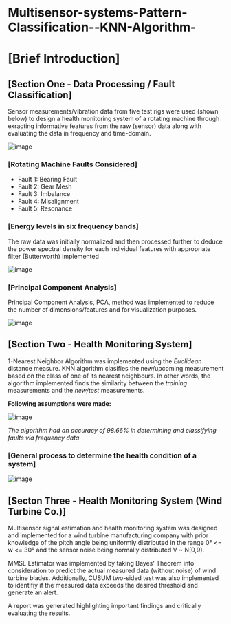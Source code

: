# Multisensor-systems-Pattern-Classification--KNN-Algorithm-

# [Brief Introduction] 
## [Section One - Data Processing / Fault Classification]
Sensor measurements/vibration data from five test rigs were used (shown below) to design a health monitoring system of a rotating machine through exracting informative features from the raw (sensor) data along with evaluating the data in frequency and time-domain.

![image](https://user-images.githubusercontent.com/42310216/146125282-1d32796c-b806-4697-b06f-1ee69d04c6ac.png)

### [Rotating Machine Faults Considered]
- Fault 1: Bearing Fault
- Fault 2: Gear Mesh 
- Fault 3: Imbalance 
- Fault 4: Misalignment 
- Fault 5: Resonance 

### [Energy levels in six frequency bands]
The raw data was initially normalized and then processed further to deduce the power spectral density for each individual features with appropriate filter (Butterworth) implemented


![image](https://user-images.githubusercontent.com/42310216/146125941-c90a56c8-3583-4bc9-83ba-4b1b01fb07d7.png)

### [Principal Component Analysis]
Principal Component Analysis, PCA, method was implemented to reduce the number of dimensions/features and for visualization purposes. 


![image](https://user-images.githubusercontent.com/42310216/146126161-26d6affc-0b35-4ca5-ad91-546a25cae6a7.png)

## [Section Two - Health Monitoring System]
1-Nearest Neighbor Algorithm was implemented using the *Euclidean* distance measure. KNN algorithm clasifies the new/upcoming measurement based on the class of one of its nearest neighbours. In other words, the algorithm implemented finds the similarity between the *training* measurements and the *new/test* measurements. 

**Following assumptions were made:**


![image](https://user-images.githubusercontent.com/42310216/146126953-d1cd908d-c112-4574-a56b-e481acb1350d.png)

*The algorithm had an accuracy of 98.66% in determining and classifying faults via frequency data*

### [General process to determine the health condition of a system]
![image](https://user-images.githubusercontent.com/42310216/146127184-1e7b19b3-8c33-488f-aa09-707bc10b4787.png)

## [Secton Three - Health Monitoring System (Wind Turbine Co.)] 
Multisensor signal estimation and health monitoring system was designed and implemented for a wind turbine manufacturing company with prior knowledge of the pitch angle being uniformly distributed in the range 0° <= w <= 30° and the sensor noise being normally distributed V ~ N(0,9). 

MMSE Estimator was implemented by taking Bayes' Theorem into consideration to predict the actual measured data (without noise) of wind turbine blades. 
Additionally, CUSUM two-sided test was also implemented to identifiy if the measured data exceeds the desired threshold and generate an alert. 

A report was generated highlighting important findings and critically evaluating the results. 
